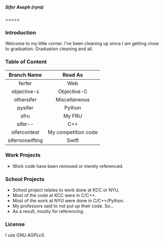 ##### Sifer Aseph (ryra)
=====

### Introduction

Welcome to my little corner. I’ve been cleaning up since I am getting close to graduation. Graduation cleaning and all.

### Table of Content

| Branch Name      | Read As             |
|:----------------:|:-------------------:|
| ferfer           | Web                 |
| objective-s      | Objective-C         |
| othersifer       | Miscellaneous       |
| pysifer          | Python              |
| sfru             | My FRU              |
| sifer--          | C++                 |
| sifercontest     | My competition code |
| sifernoswifting  | Swift               |

### Work Projects

* Work code have been removed or merely referenced. 

### School Projects

* School project relates to work done at KCC or NYU. 
* Most of the code at KCC were in C/C++. 
* Most of the work at NYU were done in C/C++/Python. 
* My professors said to not put up their code. So...
* As a result, mostly for referencing.  

### License

I use GNU AGPLv3. 
